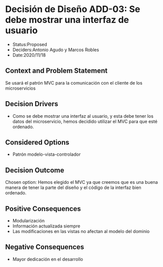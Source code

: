 # Decisión de Diseño ADD-03: Se debe mostrar una interfaz de usuario
* Status:Proposed
* Deciders:Antonio Agudo y Marcos Robles
* Date:2020/11/18

## Context and Problem Statement
Se usará el patrón MVC para la comunicación con el cliente de los microservicios

## Decision Drivers
* Como se debe mostrar una interfaz al usuario, y esta debe tener los datos del microservicio, hemos decidido utilizar el MVC para que esté ordenado.

## Considered Options
* Patrón modelo-vista-controlador

## Decision Outcome
Chosen option: Hemos elegido el MVC ya que creemos que es una buena manera de tener la parte del diseño y el código de la interfaz bien ordenado.

## Positive Consequences
* Modularización
* Información actualizada siempre
* Las modificaciones en las vistas no afectan al modelo del dominio

## Negative Consequences
* Mayor dedicación en el desarrollo
